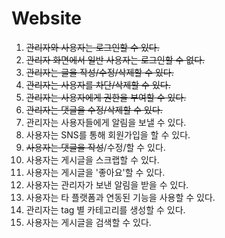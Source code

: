 # Website

1. ~~관리자와 사용자는 로그인할 수 있다.~~
2. ~~관리자 화면에서 일반 사용자는 로그인할 수 없다.~~
3. ~~관리자는 글을 작성/수정/삭제할 수 있다.~~
4. ~~관리자는 사용자를 차단/삭제할 수 있다.~~
5. ~~관리자는 사용자에게 권한을 부여할 수 있다.~~
6. ~~관리자는 댓글을 수정/삭제할 수 있다.~~
7. 관리자는 사용자들에게 알림을 보낼 수 있다.
8. 사용자는 SNS를 통해 회원가입을 할 수 있다.
9. ~~사용자는 댓글을 작성~~/수정/할 수 있다.
10. 사용자는 게시글을 스크랩할 수 있다.
11. 사용자는 게시글을 '좋아요'할 수 있다.
12. 사용자는 관리자가 보낸 알림을 받을 수 있다.
13. 사용자는 타 플랫폼과 연동된 기능을 사용할 수 있다.
14. 관리자는 tag 별 카테고리를 생성할 수 있다.
15. 사용자는 게시글을 검색할 수 있다.
